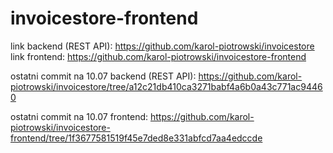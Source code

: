 # invoicestore-frontend
link backend (REST API):
https://github.com/karol-piotrowski/invoicestore
link frontend:
https://github.com/karol-piotrowski/invoicestore-frontend

ostatni commit na 10.07 backend (REST API):
https://github.com/karol-piotrowski/invoicestore/tree/a12c21db410ca3271babf4a6b0a43c771ac94460

ostatni commit na 10.07 frontend:
https://github.com/karol-piotrowski/invoicestore-frontend/tree/1f3677581519f45e7ded8e331abfcd7aa4edccde


